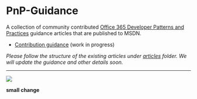 # PnP-Guidance
A collection of community contributed [Office 365 Developer Patterns and Practices](https://github.com/OfficeDev/PnP) guidance articles that are published to MSDN.

- [Contribution guidance](CONTRIBUTING.MD) (work in progress)

*Please follow the structure of the existing articles under [articles](https://github.com/OfficeDev/PnP-Guidance/tree/master/articles) folder. We will update the guidance and other details soon.*

---

![](https://camo.githubusercontent.com/a732087ed949b0f2f84f5f02b8c79f1a9dd96f65/687474703a2f2f692e696d6775722e636f6d2f6c3031686876452e706e67)

**small change**

